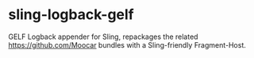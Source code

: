 # sling-logback-gelf
GELF Logback appender for Sling, repackages the related https://github.com/Moocar bundles with a Sling-friendly Fragment-Host.

